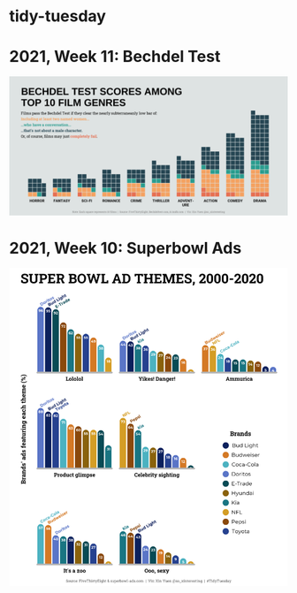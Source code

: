 # tidy-tuesday


# 2021, Week 11: Bechdel Test
![](https://github.com/cxinya/tidy-tuesday/blob/main/2021_week-11_bechdel/2021_week-11_bechdel.png?raw=true)


# 2021, Week 10: Superbowl Ads
![](https://github.com/cxinya/tidy-tuesday/blob/main/2021_week-10_superbowl/2021-week-10-superbowl.png?raw=true)